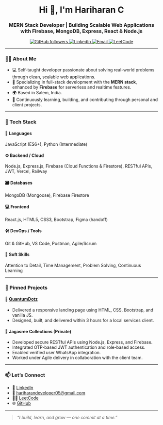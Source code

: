 <h1 align="center">Hi 👋, I'm Hariharan C</h1>
<h3 align="center">MERN Stack Developer | Building Scalable Web Applications with Firebase, MongoDB, Express, React & Node.js</h3>

<p align="center">
  <a href="https://github.com/hariharan-dev-05" target="_blank">
    <img src="https://img.shields.io/github/followers/hariharan-dev-05?label=Follow&style=social" alt="GitHub followers">
  </a>
  <a href="https://www.linkedin.com/in/hariharan-c/" target="_blank">
    <img src="https://img.shields.io/badge/LinkedIn-blue?logo=linkedin&style=flat-square" alt="LinkedIn">
  </a>
  <a href="mailto:hariharandeveloper05@gmail.com">
    <img src="https://img.shields.io/badge/Email-hariharandeveloper05@gmail.com-blue?style=flat-square&logo=gmail" alt="Email">
  </a>
  <a href="https://leetcode.com/u/hariharan-dev-05/" target="_blank">
    <img src="https://img.shields.io/badge/LeetCode-Profile-orange?style=flat-square&logo=leetcode" alt="LeetCode">
  </a>
</p>

---

### 🧑‍💻 About Me

- 💻 Self-taught developer passionate about solving real-world problems through clean, scalable web applications.
- 🔧 Specializing in full-stack development with the **MERN stack**, enhanced by **Firebase** for serverless and realtime features.
- 🌍 Based in Salem, India.
- 🚀 Continuously learning, building, and contributing through personal and client projects.

---

### 🚀 Tech Stack

#### 🧠 Languages
JavaScript (ES6+), Python (Intermediate)

#### ⚙️ Backend / Cloud
Node.js, Express.js, Firebase (Cloud Functions & Firestore), RESTful APIs, JWT, Vercel, Railway

#### 🗃️ Databases
MongoDB (Mongoose), Firebase Firestore

#### 💻 Frontend
React.js, HTML5, CSS3, Bootstrap, Figma (handoff)

#### 🛠️ DevOps / Tools
Git & GitHub, VS Code, Postman, Agile/Scrum

#### 🧩 Soft Skills
Attention to Detail, Time Management, Problem Solving, Continuous Learning

---

### 📌 Pinned Projects

#### 🔹 [QuantumDotz](https://github.com/hariharan-dev-05/quantumdotz)
- Delivered a responsive landing page using HTML, CSS, Bootstrap, and vanilla JS.
- Designed, built, and delivered within 3 hours for a local services client.

#### 🔹 Jagasree Collections (Private)
- Developed secure RESTful APIs using Node.js, Express, and Firebase.
- Integrated OTP-based JWT authentication and role-based access.
- Enabled verified user WhatsApp integration.
- Worked under Agile delivery in collaboration with the client team.

---

### 📫 Let’s Connect

- 🔗 [LinkedIn](https://www.linkedin.com/in/hariharan-c/)
- 💌 hariharandeveloper05@gmail.com
- 👨‍💻 [LeetCode](https://leetcode.com/u/hariharan-dev-05/)
- 🌐 [GitHub](https://github.com/hariharan-dev-05)

---

> *“I build, learn, and grow — one commit at a time.”*

